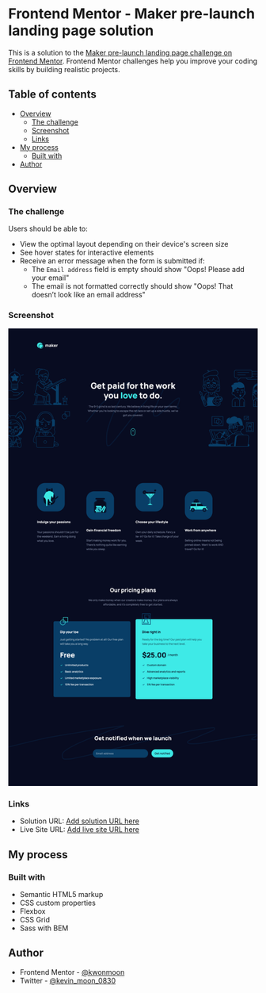 # Frontend Mentor - Maker pre-launch landing page solution

This is a solution to the [Maker pre-launch landing page challenge on Frontend Mentor](https://www.frontendmentor.io/challenges/maker-prelaunch-landing-page-WVZIJtKLd). Frontend Mentor challenges help you improve your coding skills by building realistic projects. 

## Table of contents

- [Overview](#overview)
  - [The challenge](#the-challenge)
  - [Screenshot](#screenshot)
  - [Links](#links)
- [My process](#my-process)
  - [Built with](#built-with)
- [Author](#author)

## Overview

### The challenge

Users should be able to:

- View the optimal layout depending on their device's screen size
- See hover states for interactive elements
- Receive an error message when the form is submitted if:
  - The `Email address` field is empty should show "Oops! Please add your email"
  - The email is not formatted correctly should show "Oops! That doesn’t look like an email address"

### Screenshot

![](./screenshot.png)

### Links

- Solution URL: [Add solution URL here](https://github.com/kwonmoon/github-user-search-app)
- Live Site URL: [Add live site URL here](https://splendid-taiyaki-865a48.netlify.app/)

## My process

### Built with

- Semantic HTML5 markup
- CSS custom properties
- Flexbox
- CSS Grid
- Sass with BEM

## Author

- Frontend Mentor - [@kwonmoon](https://www.frontendmentor.io/profile/kwonmoon)
- Twitter - [@kevin_moon_0830](https://www.twitter.com/kevin_moon_0830)

